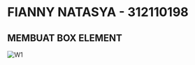 # FIANNY NATASYA - 312110198

## MEMBUAT BOX ELEMENT
![W1](https://user-images.githubusercontent.com/94009296/196402070-9212d849-c013-4e5f-bcc2-94db136ac209.png)
